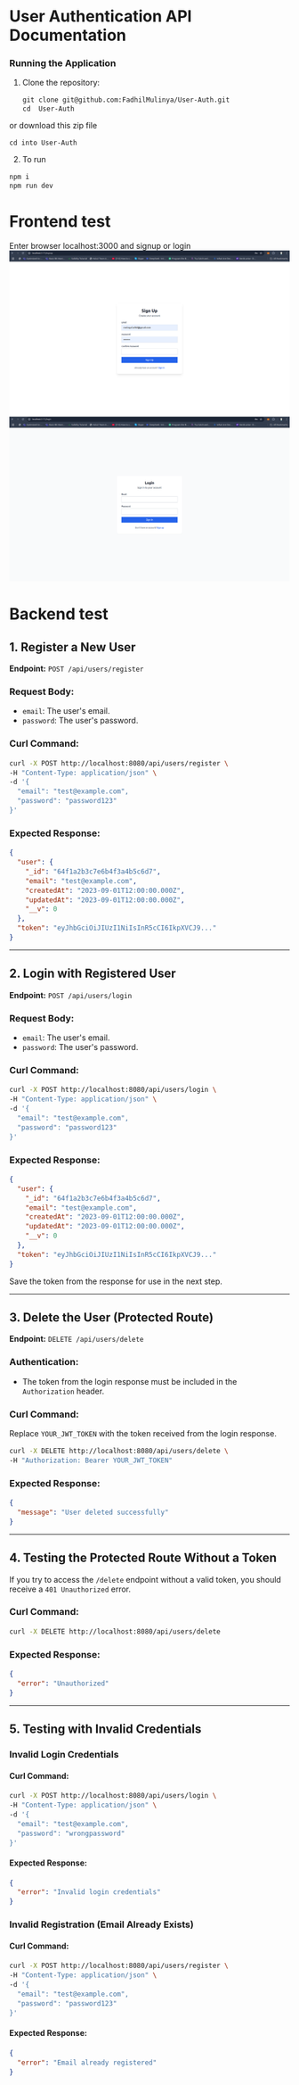 # User Authentication API Documentation

### Running the Application

1. Clone the repository:
   ```
   git clone git@github.com:FadhilMulinya/User-Auth.git
   cd  User-Auth
   ```
or download this zip file
```
cd into User-Auth

```
2. To run 
```
npm i
npm run dev

```
# Frontend test

Enter browser localhost:3000
 and signup or login 
![alt text](image-2.png)
![alt text](image-3.png)

# Backend test

## 1. Register a New User

**Endpoint:** `POST /api/users/register`

### Request Body:
- `email`: The user's email.
- `password`: The user's password.

### Curl Command:
```bash
curl -X POST http://localhost:8080/api/users/register \
-H "Content-Type: application/json" \
-d '{
  "email": "test@example.com",
  "password": "password123"
}'
```

### Expected Response:
```json
{
  "user": {
    "_id": "64f1a2b3c7e6b4f3a4b5c6d7",
    "email": "test@example.com",
    "createdAt": "2023-09-01T12:00:00.000Z",
    "updatedAt": "2023-09-01T12:00:00.000Z",
    "__v": 0
  },
  "token": "eyJhbGciOiJIUzI1NiIsInR5cCI6IkpXVCJ9..."
}
```

---

## 2. Login with Registered User

**Endpoint:** `POST /api/users/login`

### Request Body:
- `email`: The user's email.
- `password`: The user's password.

### Curl Command:
```bash
curl -X POST http://localhost:8080/api/users/login \
-H "Content-Type: application/json" \
-d '{
  "email": "test@example.com",
  "password": "password123"
}'
```

### Expected Response:
```json
{
  "user": {
    "_id": "64f1a2b3c7e6b4f3a4b5c6d7",
    "email": "test@example.com",
    "createdAt": "2023-09-01T12:00:00.000Z",
    "updatedAt": "2023-09-01T12:00:00.000Z",
    "__v": 0
  },
  "token": "eyJhbGciOiJIUzI1NiIsInR5cCI6IkpXVCJ9..."
}
```
Save the token from the response for use in the next step.

---

## 3. Delete the User (Protected Route)

**Endpoint:** `DELETE /api/users/delete`

### Authentication:
- The token from the login response must be included in the `Authorization` header.

### Curl Command:
Replace `YOUR_JWT_TOKEN` with the token received from the login response.
```bash
curl -X DELETE http://localhost:8080/api/users/delete \
-H "Authorization: Bearer YOUR_JWT_TOKEN"
```

### Expected Response:
```json
{
  "message": "User deleted successfully"
}
```

---

## 4. Testing the Protected Route Without a Token

If you try to access the `/delete` endpoint without a valid token, you should receive a `401 Unauthorized` error.

### Curl Command:
```bash
curl -X DELETE http://localhost:8080/api/users/delete
```

### Expected Response:
```json
{
  "error": "Unauthorized"
}
```

---

## 5. Testing with Invalid Credentials

### Invalid Login Credentials

#### Curl Command:
```bash
curl -X POST http://localhost:8080/api/users/login \
-H "Content-Type: application/json" \
-d '{
  "email": "test@example.com",
  "password": "wrongpassword"
}'
```

#### Expected Response:
```json
{
  "error": "Invalid login credentials"
}
```

### Invalid Registration (Email Already Exists)

#### Curl Command:
```bash
curl -X POST http://localhost:8080/api/users/register \
-H "Content-Type: application/json" \
-d '{
  "email": "test@example.com",
  "password": "password123"
}'
```

#### Expected Response:
```json
{
  "error": "Email already registered"
}
```

